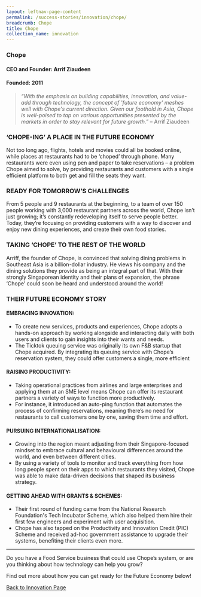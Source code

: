 ```yaml
---
layout: leftnav-page-content
permalink: /success-stories/innovation/chope/
breadcrumb: Chope
title: Chope
collection_name: innovation
---
```


### **Chope**
<h4 class="no-margin-top">CEO and Founder: Arrif Ziaudeen</h4>
<h4 class="no-margin-top">Founded: 2011</h4>

<blockquote>
    <i>“With the emphasis on building capabilities, innovation, and value-add through technology, the concept of 'future economy' meshes well with Chope's current direction. Given our foothold in Asia, Chope is well-poised to tap on various opportunities presented by the markets in order to stay relevant for future growth.”</i> – Arrif Ziaudeen
</blockquote>

### **‘CHOPE-ING’ A PLACE IN THE FUTURE ECONOMY**

Not too long ago, flights, hotels and movies could all be booked online, while places at restaurants had to be ‘choped’ through phone. Many restaurants were even using pen and paper to take reservations – a problem Chope aimed to solve, by providing restaurants and customers with a single efficient platform to both get and fill the seats they want.

### **READY FOR TOMORROW’S CHALLENGES**

From 5 people and 9 restaurants at the beginning, to a team of over 150 people working with 3,000 restaurant partners across the world, Chope isn’t just growing; it’s constantly redeveloping itself to serve people better. Today, they’re focusing on providing customers with a way to discover and enjoy new dining experiences, and create their own food stories.

### **TAKING ‘CHOPE’ TO THE REST OF THE WORLD**

Arriff, the founder of Chope, is convinced that solving dining problems in Southeast Asia is a billion-dollar industry. He views his company and the dining solutions they provide as being an integral part of that. With their strongly Singaporean identity and their plans of expansion, the phrase ‘Chope’ could soon be heard and understood around the world!

### **THEIR FUTURE ECONOMY STORY**

#### **EMBRACING INNOVATION:**
* To create new services, products and experiences, Chope adopts a hands-on approach by working alongside and interacting daily with both users and clients to gain insights into their wants and needs.
* The Ticktok queuing service was originally its own F&B startup that Chope acquired. By integrating its queuing service with Chope’s reservation system, they could offer customers a single, more efficient

#### **RAISING PRODUCTIVITY:**
* Taking operational practices from airlines and large enterprises and applying them at an SME level means Chope can offer its restaurant partners a variety of ways to function more productively.
* For instance, it introduced an auto-ping function that automates the process of confirming reservations, meaning there’s no need for restaurants to call customers one by one, saving them time and effort.

#### **PURSUING INTERNATIONALISATION:**
* Growing into the region meant adjusting from their Singapore-focused mindset to embrace cultural and behavioural differences around the world, and even between different cities.
* By using a variety of tools to monitor and track everything from how long people spent on their apps to which restaurants they visited, Chope was able to make data-driven decisions that shaped its business strategy.

#### **GETTING AHEAD WITH GRANTS & SCHEMES:**
* Their first round of funding came from the National Research Foundation's Tech Incubator Scheme, which also helped them hire their first few engineers and experiment with user acquisition.
* Chope has also tapped on the Productivity and Innovation Credit (PIC) Scheme and received ad-hoc government assistance to upgrade their systems, benefiting their clients even more.

---

Do you have a Food Service business that could use Chope’s system, or are you thinking about how technology can help you grow?

Find out more about how you can get ready for the Future Economy below!

[Back to Innovation Page](/success-stories/innovation/)
